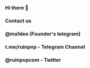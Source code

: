 ### Hi there 👋
###
### Contact us
### 
### @ma1dee (Founder's telegram)
### t.me/ruinpvp - Telegram Channel
### @ruinpvpcom - Twitter
###

<!--
**RuinPvP/ruinpvp** is a ✨ _special_ ✨ repository because its `README.md` (this file) appears on your GitHub profile.

Here are some ideas to get you started:

- 🔭 I’m currently working on ...
- 🌱 I’m currently learning ...
- 👯 I’m looking to collaborate on ...
- 🤔 I’m looking for help with ...
- 💬 Ask me about ...
- 📫 How to reach me: ...
- 😄 Pronouns: ...
- ⚡ Fun fact: ...
-->
